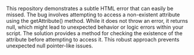 This repository demonstrates a subtle HTML error that can easily be missed. The bug involves attempting to access a non-existent attribute using the getAttribute() method. While it does not throw an error, it returns null, which might lead to unexpected behavior or logic errors within your script. The solution provides a method for checking the existence of the attribute before attempting to access it.  This robust approach prevents unexpected null pointer-like issues.